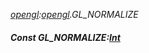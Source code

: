 _[opengl](../../modules/opengl/opengl-module.md):[opengl](../../modules/opengl/opengl-module.md).GL\_NORMALIZE_
##### Const GL\_NORMALIZE:[Int](../../modules/wonkey/wonkey-types-int.md)
